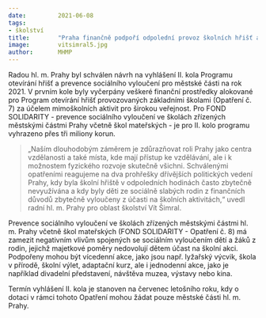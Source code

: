 ```yaml
---
date:         2021-06-08
tags:         
- školství
title:        "Praha finančně podpoří odpolední provoz školních hřišť a pomůže dětem ze sociálně znevýhodněných rodin v účasti na školních akcích"
image: 	      vitsimral5.jpg
author:       MHMP
---
```


Radou hl. m. Prahy byl schválen návrh na vyhlášení II. kola Programu otevírání hřišť a prevence sociálního vyloučení pro městské části na rok 2021. V prvním kole byly vyčerpány veškeré finanční prostředky alokované pro Program otevírání hřišť provozovaných základními školami (Opatření č. 7) za účelem mimoškolních aktivit pro širokou veřejnost. Pro FOND SOLIDARITY - prevence sociálního vyloučení ve školách zřízených městskými částmi Prahy včetně škol mateřských - je pro II. kolo programu vyhrazeno přes tři miliony korun.

> „Naším dlouhodobým záměrem je zdůrazňovat roli Prahy jako centra vzdělanosti a také místa, kde mají přístup ke vzdělávání, ale i k možnostem fyzického rozvoje skutečně všichni. Schválenými opatřeními reagujeme na dva prohřešky dřívějších politických vedení Prahy, kdy byla školní hřiště v odpoledních hodinách často zbytečně nevyužívána a kdy byly děti ze sociálně slabých rodin z finančních důvodů zbytečně vyloučeny z účasti na školních aktivitách,“ uvedl radní hl. m. Prahy pro oblast školství Vít Šimral.

Prevence sociálního vyloučení ve školách zřízených městskými částmi hl. m. Prahy včetně škol mateřských (FOND SOLIDARITY - Opatření č. 8) má zamezit negativním vlivům spojených se sociálním vyloučením dětí a žáků z rodin, jejichž majetkové poměry nedovolují dětem účast na školní akci. Podpořeny mohou být vícedenní akce, jako jsou např. lyžařský výcvik, škola v přírodě, školní výlet, adaptační kurz, ale i jednodenní akce, jako je například divadelní představení, návštěva muzea, výstavy nebo kina.

Termín vyhlášení II. kola je stanoven na červenec letošního roku, kdy o dotaci v rámci tohoto Opatření mohou žádat pouze městské části hl. m. Prahy.
